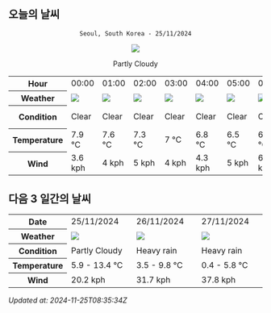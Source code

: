 ## 오늘의 날씨
<div align="center">

`Seoul, South Korea - 25/11/2024`

<img src="https://cdn.weatherapi.com/weather/64x64/day/116.png"/>

Partly Cloudy 

</div>


<table>
    <tr>
        <th>Hour</th>
        <td>00:00</td><td>01:00</td><td>02:00</td><td>03:00</td><td>04:00</td><td>05:00</td><td>06:00</td><td>07:00</td><td>08:00</td><td>09:00</td><td>10:00</td><td>11:00</td><td>12:00</td><td>13:00</td><td>14:00</td><td>15:00</td><td>16:00</td><td>17:00</td><td>18:00</td><td>19:00</td><td>20:00</td><td>21:00</td><td>22:00</td><td>23:00</td>
    </tr>
    <tr>
        <th>Weather</th>
        <td><img src="https://cdn.weatherapi.com/weather/64x64/night/113.png"></img></td><td><img src="https://cdn.weatherapi.com/weather/64x64/night/113.png"></img></td><td><img src="https://cdn.weatherapi.com/weather/64x64/night/113.png"></img></td><td><img src="https://cdn.weatherapi.com/weather/64x64/night/113.png"></img></td><td><img src="https://cdn.weatherapi.com/weather/64x64/night/113.png"></img></td><td><img src="https://cdn.weatherapi.com/weather/64x64/night/113.png"></img></td><td><img src="https://cdn.weatherapi.com/weather/64x64/night/113.png"></img></td><td><img src="https://cdn.weatherapi.com/weather/64x64/night/113.png"></img></td><td><img src="https://cdn.weatherapi.com/weather/64x64/day/113.png"></img></td><td><img src="https://cdn.weatherapi.com/weather/64x64/day/113.png"></img></td><td><img src="https://cdn.weatherapi.com/weather/64x64/day/113.png"></img></td><td><img src="https://cdn.weatherapi.com/weather/64x64/day/113.png"></img></td><td><img src="https://cdn.weatherapi.com/weather/64x64/day/113.png"></img></td><td><img src="https://cdn.weatherapi.com/weather/64x64/day/119.png"></img></td><td><img src="https://cdn.weatherapi.com/weather/64x64/day/119.png"></img></td><td><img src="https://cdn.weatherapi.com/weather/64x64/day/116.png"></img></td><td><img src="https://cdn.weatherapi.com/weather/64x64/day/113.png"></img></td><td><img src="https://cdn.weatherapi.com/weather/64x64/night/113.png"></img></td><td><img src="https://cdn.weatherapi.com/weather/64x64/night/119.png"></img></td><td><img src="https://cdn.weatherapi.com/weather/64x64/night/122.png"></img></td><td><img src="https://cdn.weatherapi.com/weather/64x64/night/122.png"></img></td><td><img src="https://cdn.weatherapi.com/weather/64x64/night/119.png"></img></td><td><img src="https://cdn.weatherapi.com/weather/64x64/night/122.png"></img></td><td><img src="https://cdn.weatherapi.com/weather/64x64/night/122.png"></img></td>
    </tr>
    <tr>
        <th>Condition</th>
        <td width="200px">Clear </td><td width="200px">Clear </td><td width="200px">Clear </td><td width="200px">Clear </td><td width="200px">Clear </td><td width="200px">Clear </td><td width="200px">Clear </td><td width="200px">Clear </td><td width="200px">Sunny</td><td width="200px">Sunny</td><td width="200px">Sunny</td><td width="200px">Sunny</td><td width="200px">Sunny</td><td width="200px">Cloudy </td><td width="200px">Cloudy </td><td width="200px">Partly Cloudy </td><td width="200px">Sunny</td><td width="200px">Clear</td><td width="200px">Cloudy </td><td width="200px">Overcast </td><td width="200px">Overcast </td><td width="200px">Cloudy </td><td width="200px">Overcast </td><td width="200px">Overcast </td>
    </tr>
    <tr>
        <th>Temperature</th>
        <td>7.9 °C</td><td>7.6 °C</td><td>7.3 °C</td><td>7 °C</td><td>6.8 °C</td><td>6.5 °C</td><td>6.2 °C</td><td>5.9 °C</td><td>6.1 °C</td><td>7.5 °C</td><td>9 °C</td><td>10.5 °C</td><td>11.7 °C</td><td>12.7 °C</td><td>13.2 °C</td><td>13.4 °C</td><td>13.2 °C</td><td>14.4 °C</td><td>12.3 °C</td><td>12.2 °C</td><td>12.3 °C</td><td>12.3 °C</td><td>12 °C</td><td>11.7 °C</td>
    </tr>
    <tr>
        <th>Wind</th>
        <td>3.6 kph</td><td>4 kph</td><td>5 kph</td><td>4 kph</td><td>4.3 kph</td><td>5 kph</td><td>6.5 kph</td><td>5.8 kph</td><td>5.4 kph</td><td>5.8 kph</td><td>5.4 kph</td><td>5.4 kph</td><td>8.3 kph</td><td>8.3 kph</td><td>9.7 kph</td><td>10.8 kph</td><td>11.5 kph</td><td>11.9 kph</td><td>12.6 kph</td><td>13.7 kph</td><td>15.5 kph</td><td>18.7 kph</td><td>20.2 kph</td><td>20.2 kph</td>
    </tr>
</table>


## 다음 3 일간의 날씨


<table>
    <tr>
        <th>Date</th>
        <td>25/11/2024</td><td>26/11/2024</td><td>27/11/2024</td>
    </tr>
    <tr>
        <th>Weather</th>
        <td><img src="https://cdn.weatherapi.com/weather/64x64/day/116.png"/></td><td><img src="https://cdn.weatherapi.com/weather/64x64/day/308.png"/></td><td><img src="https://cdn.weatherapi.com/weather/64x64/day/308.png"/></td>
    </tr>
    <tr>
        <th>Condition</th>
        <td width="200px">Partly Cloudy </td><td width="200px">Heavy rain</td><td width="200px">Heavy rain</td>
    </tr>
    <tr>
        <th>Temperature</th>
        <td>5.9 -  13.4 °C</td><td>3.5 -  9.8 °C</td><td>0.4 -  5.8 °C</td>
    </tr>
    <tr>
        <th>Wind</th>
        <td>20.2 kph</td><td>31.7 kph</td><td>37.8 kph</td>
    </tr>
</table>


*Updated at: 2024-11-25T08:35:34Z*

